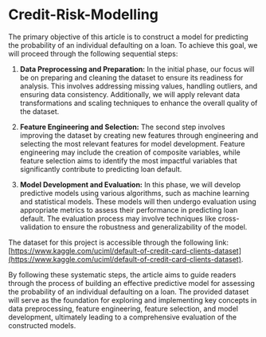 # Credit-Risk-Modelling

The primary objective of this article is to construct a model for predicting the probability of an individual defaulting on a loan. To achieve this goal, we will proceed through the following sequential steps:

1. **Data Preprocessing and Preparation:**
   In the initial phase, our focus will be on preparing and cleaning the dataset to ensure its readiness for analysis. This involves addressing missing values, handling outliers, and ensuring data consistency. Additionally, we will apply relevant data transformations and scaling techniques to enhance the overall quality of the dataset.

2. **Feature Engineering and Selection:**
   The second step involves improving the dataset by creating new features through engineering and selecting the most relevant features for model development. Feature engineering may include the creation of composite variables, while feature selection aims to identify the most impactful variables that significantly contribute to predicting loan default.

3. **Model Development and Evaluation:**
   In this phase, we will develop predictive models using various algorithms, such as machine learning and statistical models. These models will then undergo evaluation using appropriate metrics to assess their performance in predicting loan default. The evaluation process may involve techniques like cross-validation to ensure the robustness and generalizability of the model.

The dataset for this project is accessible through the following link: [https://www.kaggle.com/uciml/default-of-credit-card-clients-dataset](https://www.kaggle.com/uciml/default-of-credit-card-clients-dataset).

By following these systematic steps, the article aims to guide readers through the process of building an effective predictive model for assessing the probability of an individual defaulting on a loan. The provided dataset will serve as the foundation for exploring and implementing key concepts in data preprocessing, feature engineering, feature selection, and model development, ultimately leading to a comprehensive evaluation of the constructed models.

